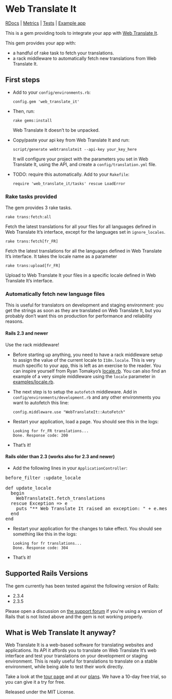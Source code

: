 # Web Translate It

[RDocs](http://yardoc.org/docs/AtelierConvivialite-webtranslateit) | [Metrics](http://getcaliper.com/caliper/project?repo=git%3A%2F%2Fgithub.com%2FAtelierConvivialite%2Fwebtranslateit.git) | [Tests](http://runcoderun.com/AtelierConvivialite/webtranslateit/builds/74a78c2b382cb1856fa0964ed4ad372b50872844/1/ruby_186) |
[Example app](http://github.com/AtelierConvivialite/rails_example_app)

This is a gem providing tools to integrate your app with [Web Translate It](https://webtranslateit.com).

This gem provides your app with:

* a handful of rake task to fetch your translations.
* a rack middleware to automatically fetch new translations from Web Translate It.

## First steps

* Add to your `config/environments.rb`:

    `config.gem 'web_translate_it'`
    
* Then, run:

    `rake gems:install`
    
  Web Translate It doesn’t to be unpacked.
    
* Copy/paste your api key from Web Translate It and run:

    `script/generate webtranslateit --api-key your_key_here`
    
  It will configure your project with the parameters you set in Web Translate It, using the API, and create a `config/translation.yml` file.
  
* TODO: require this automatically. Add to your `Rakefile`:
  
    `require 'web_translate_it/tasks' rescue LoadError`

### Rake tasks provided

The gem provides 3 rake tasks.

    rake trans:fetch:all
  
Fetch the latest translations for all your files for all languages defined in Web Translate It’s interface, except for the languages set in `ignore_locales`.

    rake trans:fetch[fr_FR]
  
Fetch the latest translations for all the languages defined in Web Translate It’s interface. It takes the locale name as a parameter

    rake trans:upload[fr_FR]
    
Upload to Web Translate It your files in a specific locale defined in Web Translate It’s interface.

### Automatically fetch new language files

This is useful for translators on development and staging environment: you get the strings as soon as they are translated on Web Translate It, but you probably don’t want this on production for performance and reliability reasons.

#### Rails 2.3 and newer

Use the rack middleware!

* Before starting up anything, you need to have a rack middleware setup to assign the value of the current locale to
  `I18n.locale`.
  This is very much specific to your app, this is left as an exercise to the reader. You can inspire yourself from 
  Ryan Tomakyo’s [locale.rb](http://github.com/rack/rack-contrib/blob/master/lib/rack/contrib/locale.rb).
  You can also find an example of a very simple middleware using the `locale` parameter in
  [examples/locale.rb](http://github.com/AtelierConvivialite/webtranslateit/blob/master/examples/locale.rb).

* The next step is to setup the `autofetch` middleware. Add in `config/environments/development.rb` and any other 
  environments you want to autofetch this line:

      config.middleware.use "WebTranslateIt::AutoFetch"
    
* Restart your application, load a page. You should see this in the logs:

      Looking for fr_FR translations...
      Done. Response code: 200
    
* That’s it!

#### Rails older than 2.3 (works also for 2.3 and newer)

* Add the following lines in your `ApplicationController`:

<pre>before_filter :update_locale

def update_locale
  begin
    WebTranslateIt.fetch_translations
  rescue Exception => e
    puts "** Web Translate It raised an exception: " + e.message
  end
end</pre>

* Restart your application for the changes to take effect. You should see something like this in the logs:

      Looking for fr translations...
      Done. Response code: 304

* That’s it!

## Supported Rails Versions

The gem currently has been tested against the following version of Rails:

* 2.3.4
* 2.3.5

Please open a discussion on [the support forum](https://webtranslateit.com/forum) if you're using a version of Rails that is not listed above and the gem is not working properly.

## What is Web Translate It anyway?

Web Translate It is a web-based software for translating websites and applications. Its API it affords you to translate on Web Translate It’s web interface and test your translations on your development or staging environment. This is really useful for translations to translate on a stable environment, while being able to test their work directly.

Take a look at the [tour page](https://webtranslateit.com/tour) and at our [plans](https://webtranslateit.com/plans). We have a 10-day free trial, so you can give it a try for free.

Released under the MIT License.
